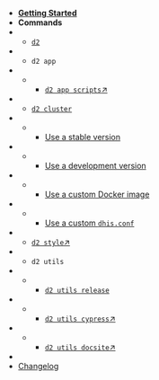 -   [**Getting Started**](getting-started)
-   **Commands**
-   -   [`d2`](commands/d2)
-   -   `d2 app`
-   -   -   [`d2 app scripts`↗️](https://platform.dhis2.nu/#/scripts ':ignore')
-   -   [`d2 cluster`](commands/d2-cluster)
-   -   -   [Use a stable version](recipes/stable)
-   -   -   [Use a development version](recipes/development)
-   -   -   [Use a custom Docker image](recipes/custom-image)
-   -   -   [Use a custom `dhis.conf`](recipes/custom-dhis-config)
-   -   [`d2 style`↗️](https://cli-style.dhis2.nu ':ignore')
-   -   `d2 utils`
-   -   -   [`d2 utils release`](commands/d2-utils-release)
-   -   -   [`d2 utils cypress`↗️](https://cli-utils-cypress.dhis2.nu ':ignore')
-   -   -   [`d2 utils docsite`↗️](https://cli-utils-docsite.dhis2.nu ':ignore')
-   &nbsp;
-   [Changelog](CHANGELOG)
